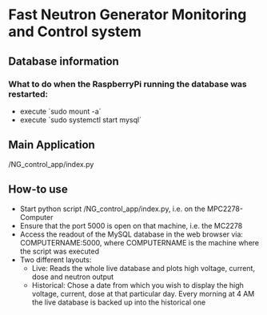 # Fast Neutron Generator Monitoring and Control system

## Database information

### What to do when the RaspberryPi running the database was restarted:

- execute ´sudo mount -a´
- execute ´sudo systemctl start mysql´

## Main Application

/NG_control_app/index.py

## How-to use

- Start python script /NG_control_app/index.py, i.e. on the MPC2278-Computer
- Ensure that the port 5000 is open on that machine, i.e. the MC2278
- Access the readout of the MySQL database in the web browser via: COMPUTERNAME:5000, where COMPUTERNAME is the machine where the script was executed
- Two different layouts:
  - Live: Reads the whole live database and plots high voltage, current, dose and neutron output
  - Historical: Chose a date from which you wish to display the high voltage, current, dose at that particular day. Every morning at 4 AM the live database is backed up into the historical one